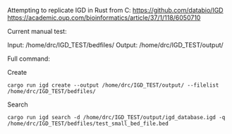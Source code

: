 Attempting to replicate IGD in Rust from C:
https://github.com/databio/IGD
https://academic.oup.com/bioinformatics/article/37/1/118/6050710

Current manual test:

Input: /home/drc/IGD_TEST/bedfiles/
Output: /home/drc/IGD_TEST/output/

Full command:

Create
```
cargo run igd create --output /home/drc/IGD_TEST/output/ --filelist /home/drc/IGD_TEST/bedfiles/
```

Search
```
cargo run igd search -d /home/drc/IGD_TEST/output/igd_database.igd -q /home/drc/IGD_TEST/bedfiles/test_small_bed_file.bed

```